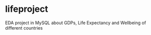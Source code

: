 # lifeproject
EDA project in MySQL about GDPs, Life Expectancy and Wellbeing of different countries
